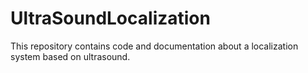 # UltraSoundLocalization
This repository contains code and documentation about a localization system based on ultrasound.
